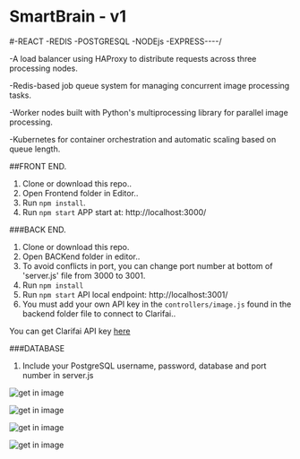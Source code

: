 # SmartBrain - v1
#-REACT -REDIS -POSTGRESQL -NODEjs -EXPRESS----/

-A load balancer using HAProxy to distribute requests across three processing nodes.

-Redis-based job queue system for managing concurrent image processing tasks.

-Worker nodes built with Python's multiprocessing library for parallel image processing.

-Kubernetes for container orchestration and automatic scaling based on queue length.

##FRONT END.
1. Clone or download this repo..
2. Open Frontend folder in Editor..
3. Run `npm install`.
4. Run `npm start` APP start at: http://localhost:3000/

###BACK END.
1. Clone or download this repo.
2. Open BACKend folder in editor..
3. To avoid conflicts in port, you can change port number at bottom of 'server.js' file from 3000 to 3001.
3. Run `npm install`
4. Run `npm start` API local endpoint: http://localhost:3001/
5. You must add your own API key in the `controllers/image.js` found in the backend folder file to connect to Clarifai..

You can get Clarifai API key [here](https://www.clarifai.com/)

###DATABASE
1. Include your PostgreSQL username, password, database and port number in server.js

![get in image](../master/img1.JPG)

![get in image](../master/img2.JPG)

![get in image](../master/img3.JPG)

![get in image](../master/img3.JPG)
